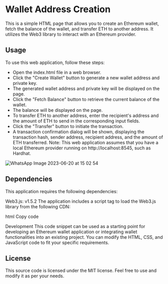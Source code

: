 # Wallet Address Creation
This is a simple HTML page that allows you to create an Ethereum wallet, fetch the balance of the wallet, and transfer ETH to another address. It utilizes the Web3 library to interact with an Ethereum provider.

## Usage
To use this web application, follow these steps:

- Open the index.html file in a web browser.
- Click the "Create Wallet" button to generate a new wallet address and private key.
- The generated wallet address and private key will be displayed on the page.
- Click the "Fetch Balance" button to retrieve the current balance of the wallet.
- The balance will be displayed on the page.
- To transfer ETH to another address, enter the recipient's address and the amount of ETH to send in the corresponding input fields.
- Click the "Transfer" button to initiate the transaction.
- A transaction confirmation dialog will be shown, displaying the transaction hash, sender address, recipient address, and the amount of ETH transferred.
Note: This web application assumes that you have a local Ethereum provider running on http://localhost:8545, such as Hardhat.

![WhatsApp Image 2023-06-20 at 15 02 54](https://github.com/Yogesh01000100/wallet_address/assets/90953665/bf51ccb8-d527-498e-8c28-dd66331ad0db)

## Dependencies
This application requires the following dependencies:

Web3.js: v1.5.2
The application includes a script tag to load the Web3.js library from the following CDN:

html
Copy code
<script src="https://cdn.jsdelivr.net/npm/web3@1.5.2/dist/web3.min.js"></script>
Development
This code snippet can be used as a starting point for developing an Ethereum wallet application or integrating wallet functionalities into an existing project. You can modify the HTML, CSS, and JavaScript code to fit your specific requirements.

## License
This source code is licensed under the MIT license. Feel free to use and modify it as per your needs.
